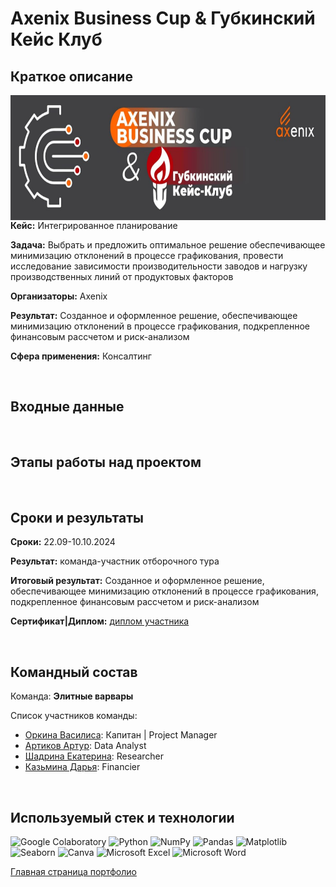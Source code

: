 # Axenix Business Cup & Губкинский Кейс Клуб

## Краткое описание

<img src="https://github.com/ArturArtikov/Portfolio/blob/main/1_media/3_case_championships_projects/case_projects9.jpg" height=200 align="left"> 

__Кейс:__ Интегрированное планирование

__Задача:__ Выбрать и предложить оптимальное решение обеспечивающее минимизацию отклонений в процессе графикования, провести исследование зависимости производительности заводов и нагрузку производственных линий от продуктовых факторов

__Организаторы:__ Axenix

__Результат:__ Созданное и оформленное решение, обеспечивающее минимизацию отклонений в процессе графикования, подкрепленное финансовым рассчетом и риск-анализом

__Сфера применения:__ Консалтинг

<br/>

## Входные данные


<br/>

## Этапы работы над проектом


<br/>

## Сроки и результаты

__Сроки:__ 22.09-10.10.2024

__Результат:__ команда-участник отборочного тура

__Итоговый результат:__ Созданное и оформленное решение, обеспечивающее минимизацию отклонений в процессе графикования, подкрепленное финансовым рассчетом и риск-анализом

__Сертификат|Диплом:__ [диплом участника](https://github.com/ArturArtikov/Portfolio/blob/main/1_media/4_certificates/Axenix%20Business%20Cup%20%26%20%D0%93%D1%83%D0%B1%D0%BA%D0%B8%D0%BD%D1%81%D0%BA%D0%B8%D0%B8%CC%86%20%D0%9A%D0%B5%D0%B8%CC%86%D1%81%20%D0%9A%D0%BB%D1%83%D0%B1%20-%202024.%20%D0%94%D0%B8%D0%BF%D0%BB%D0%BE%D0%BC%20%D1%83%D1%87%D0%B0%D1%81%D1%82%D0%BD%D0%B8%D0%BA%D0%B0.%20%D0%90%D1%80%D1%82%D1%83%D1%80%20%D0%90%D1%80%D1%82%D0%B8%D0%BA%D0%BE%D0%B2.pdf.pdf)

<br/>

## Командный состав

Команда: __Элитные варвары__

Список участников команды:

* [Оркина Василиса](https://t.me/l_BaNsHeE): Капитан | Project Manager
* [Артиков Артур](https://t.me/ArturArtikov): Data Analyst
* [Шадрина Екатерина](https://t.me/shadrina_es): Researcher 
* [Казьмина Дарья](): Financier

<br/>

## Используемый стек и технологии

![Google Colaboratory](https://img.shields.io/badge/Google%20Colaboratory-ffffff.svg?style=for-the-badge&logo=google-colab&logoColor=orange)
![Python](https://img.shields.io/badge/python-3670A0?style=for-the-badge&logo=python&logoColor=ffdd54)
![NumPy](https://img.shields.io/badge/numpy-%23013243.svg?style=for-the-badge&logo=numpy&logoColor=white)
![Pandas](https://img.shields.io/badge/pandas-%23150458.svg?style=for-the-badge&logo=pandas&logoColor=white)
![Matplotlib](https://img.shields.io/badge/Matplotlib-%23ffffff.svg?style=for-the-badge&logo=Matplotlib&logoColor=black)
![Seaborn](https://img.shields.io/badge/Seaborn-%231F6F70.svg?style=for-the-badge)
![Canva](https://img.shields.io/badge/Canva-%2300C4CC.svg?style=for-the-badge&logo=Canva&logoColor=white)
![Microsoft Excel](https://img.shields.io/badge/Microsoft_Excel-217346?style=for-the-badge&logo=microsoft-excel&logoColor=white)
![Microsoft Word](https://img.shields.io/badge/Microsoft_Word-2B579A?style=for-the-badge&logo=microsoft-word&logoColor=white)


[Главная страница портфолио](https://github.com/ArturArtikov/Portfolio/blob/main/README.md)
